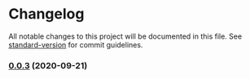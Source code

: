 # Changelog

All notable changes to this project will be documented in this file. See [standard-version](https://github.com/conventional-changelog/standard-version) for commit guidelines.

### [0.0.3](https://github.com/t-k-satoh/dz-js-client/compare/v0.0.2...v0.0.3) (2020-09-21)
